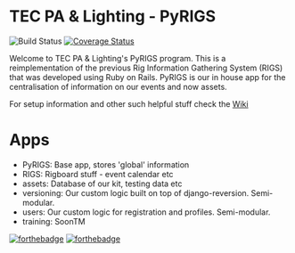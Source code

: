 # TEC PA & Lighting - PyRIGS #
![Build Status](https://github.com/nottinghamtec/PyRIGS/workflows/Django%20CI/badge.svg)
[![Coverage Status](https://coveralls.io/repos/github/nottinghamtec/PyRIGS/badge.svg)](https://coveralls.io/github/nottinghamtec/PyRIGS)

Welcome to TEC PA & Lighting's PyRIGS program. This is a reimplementation of the previous Rig Information Gathering System (RIGS) that was developed using Ruby on Rails. PyRIGS is our in house app for the centralisation of information on our events and now assets.

For setup information and other such helpful stuff check the [Wiki](https://github.com/nottinghamtec/PyRIGS/wiki)

# Apps
- PyRIGS: Base app, stores 'global' information
- RIGS: Rigboard stuff - event calendar etc
- assets: Database of our kit, testing data etc
- versioning: Our custom logic built on top of django-reversion. Semi-modular.
- users: Our custom logic for registration and profiles. Semi-modular.
- training: SoonTM

[![forthebadge](https://forthebadge.com/images/badges/built-with-resentment.svg)](https://forthebadge.com) [![forthebadge](https://forthebadge.com/images/badges/contains-technical-debt.svg)](https://forthebadge.com)
